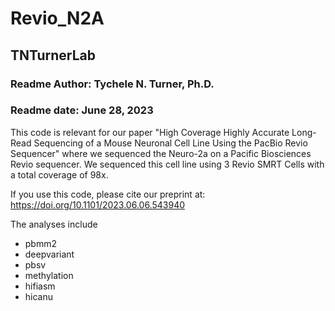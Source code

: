 # Revio_N2A

## TNTurnerLab

### Readme Author: Tychele N. Turner, Ph.D.
### Readme date: June 28, 2023

This code is relevant for our paper "High Coverage Highly Accurate Long-Read Sequencing of a Mouse Neuronal Cell Line Using the PacBio Revio Sequencer" where we sequenced the Neuro-2a on a Pacific Biosciences Revio sequencer. We sequenced this cell line using 3 Revio SMRT Cells with a total coverage of 98x.

If you use this code, please cite our preprint at:
https://doi.org/10.1101/2023.06.06.543940

The analyses include
* pbmm2
* deepvariant
* pbsv
* methylation
* hifiasm 
* hicanu 

